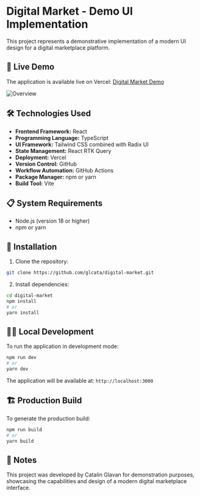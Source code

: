 # Digital Market - Demo UI Implementation

This project represents a demonstrative implementation of a modern UI design for a digital marketplace platform.

## 🚀 Live Demo

The application is available live on Vercel: [Digital Market Demo](https://digital-market-eta.vercel.app/)

<img src="assets/overview.png" alt="Overview"/>

## 🛠️ Technologies Used

- **Frontend Framework:** React
- **Programming Language:** TypeScript
- **UI Framework:** Tailwind CSS combined with Radix UI
- **State Management:** React RTK Query
- **Deployment:** Vercel
- **Version Control:** GitHub
- **Workflow Automation:** GitHub Actions
- **Package Manager:** npm or yarn
- **Build Tool:** Vite

## 📋 System Requirements

- Node.js (version 18 or higher)
- npm or yarn

## 🚀 Installation

1. Clone the repository:
```bash
git clone https://github.com/glcata/digital-market.git
```

2. Install dependencies:
```bash
cd digital-market
npm install
# or
yarn install
```

## 🏃‍♂️ Local Development

To run the application in development mode:

```bash
npm run dev
# or
yarn dev
```

The application will be available at: `http://localhost:3000`

## 🏗️ Production Build

To generate the production build:

```bash
npm run build
# or
yarn build
```

## 📝 Notes

This project was developed by Catalin Glavan for demonstration purposes, showcasing the capabilities and design of a modern digital marketplace interface.
